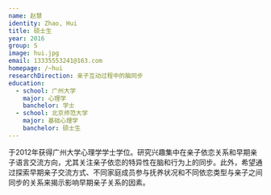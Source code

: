 ```yaml
---
name: 赵慧
identity: Zhao, Hui
title: 硕士生
year: 2016
group: S
image: hui.jpg
email: 13335553241@163.com
homepage: /~hui
researchDirection: 亲子互动过程中的脑同步
education:
  - school: 广州大学
    major: 心理学
    banchelor: 学士
  - school: 北京师范大学
    major: 基础心理学
    banchelor: 硕士生
---
```

于2012年获得广州大学心理学学士学位。研究兴趣集中在亲子依恋关系和早期亲子语言交流方向，尤其关注亲子依恋的特异性在脑和行为上的同步。此外，希望通过探索早期亲子交流方式、不同家庭成员参与抚养状况和不同依恋类型与亲子之间同步的关系来揭示影响早期亲子关系的因素。
